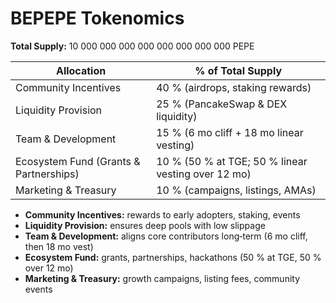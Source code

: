 # BEPEPE Tokenomics

**Total Supply:** 10 000 000 000 000 000 000 000 000 PEPE

| Allocation                             | % of Total Supply                                  |
| -------------------------------------- | -------------------------------------------------- |
| Community Incentives                   | 40 % (airdrops, staking rewards)                   |
| Liquidity Provision                    | 25 % (PancakeSwap & DEX liquidity)                 |
| Team & Development                     | 15 % (6 mo cliff + 18 mo linear vesting)           |
| Ecosystem Fund (Grants & Partnerships) | 10 % (50 % at TGE; 50 % linear vesting over 12 mo) |
| Marketing & Treasury                   | 10 % (campaigns, listings, AMAs)                   |

- **Community Incentives:** rewards to early adopters, staking, events
- **Liquidity Provision:** ensures deep pools with low slippage
- **Team & Development:** aligns core contributors long‑term (6 mo cliff, then 18 mo vest)
- **Ecosystem Fund:** grants, partnerships, hackathons (50 % at TGE, 50 % over 12 mo)
- **Marketing & Treasury:** growth campaigns, listing fees, community events
